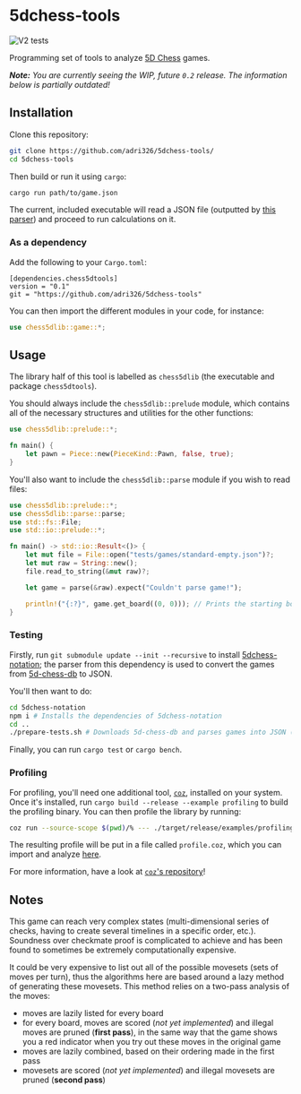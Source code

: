 # 5dchess-tools

![V2 tests](https://github.com/adri326/5dchess-tools/workflows/V2%20Tests/badge.svg?branch=v2)

Programming set of tools to analyze [5D Chess](https://5dchesswithmultiversetimetravel.com/) games.

***Note:** You are currently seeing the WIP, future `0.2` release. The information below is partially outdated!*

## Installation

Clone this repository:

```sh
git clone https://github.com/adri326/5dchess-tools/
cd 5dchess-tools
```

Then build or run it using `cargo`:

```sh
cargo run path/to/game.json
```

The current, included executable will read a JSON file (outputted by [this parser](https://github.com/adri326/5dchess-notation/)) and proceed to run calculations on it.

### As a dependency

Add the following to your `Cargo.toml`:

```
[dependencies.chess5dtools]
version = "0.1"
git = "https://github.com/adri326/5dchess-tools"
```

You can then import the different modules in your code, for instance:

```rs
use chess5dlib::game::*;
```

## Usage

The library half of this tool is labelled as `chess5dlib` (the executable and package `chess5dtools`).

You should always include the `chess5dlib::prelude` module, which contains all of the necessary structures and utilities for the other functions:

```rs
use chess5dlib::prelude::*;

fn main() {
    let pawn = Piece::new(PieceKind::Pawn, false, true);
}
```

You'll also want to include the `chess5dlib::parse` module if you wish to read files:

```rs
use chess5dlib::prelude::*;
use chess5dlib::parse::parse;
use std::fs::File;
use std::io::prelude::*;

fn main() -> std::io::Result<()> {
    let mut file = File::open("tests/games/standard-empty.json")?;
    let mut raw = String::new();
    file.read_to_string(&mut raw)?;

    let game = parse(&raw).expect("Couldn't parse game!");

    println!("{:?}", game.get_board((0, 0))); // Prints the starting board at ⟨0, 0⟩
}
```

### Testing

Firstly, run `git submodule update --init --recursive` to install [5dchess-notation](https://github.com/adri326/5dchess-notation); the parser from this dependency is used to convert the games from [5d-chess-db](https://gitlab.com/alexbay218/5d-chess-db) to JSON.

You'll then want to do:

```sh
cd 5dchess-notation
npm i # Installs the dependencies of 5dchess-notation
cd ..
./prepare-tests.sh # Downloads 5d-chess-db and parses games into JSON (this will take a minute)
```

Finally, you can run `cargo test` or `cargo bench`.

### Profiling

For profiling, you'll need one additional tool, [`coz`](https://github.com/plasma-umass/coz), installed on your system.
Once it's installed, run `cargo build --release --example profiling` to build the profiling binary.
You can then profile the library by running:

```sh
coz run --source-scope $(pwd)/% --- ./target/release/examples/profiling <duration (seconds)> <thread count>
```

The resulting profile will be put in a file called `profile.coz`, which you can import and analyze [here](https://plasma-umass.org/coz/).

For more information, have a look at [`coz`'s repository](https://github.com/plasma-umass/coz)!

## Notes

This game can reach very complex states (multi-dimensional series of checks, having to create several timelines in a specific order, etc.).
Soundness over checkmate proof is complicated to achieve and has been found to sometimes be extremely computationally expensive.

It could be very expensive to list out all of the possible movesets (sets of moves per turn), thus the algorithms here are based around a lazy method of generating these movesets.
This method relies on a two-pass analysis of the moves:

- moves are lazily listed for every board
- for every board, moves are scored (*not yet implemented*) and illegal moves are pruned (**first pass**), in the same way that the game shows you a red indicator when you try out these moves in the original game
- moves are lazily combined, based on their ordering made in the first pass
- movesets are scored (*not yet implemented*) and illegal movesets are pruned (**second pass**)
